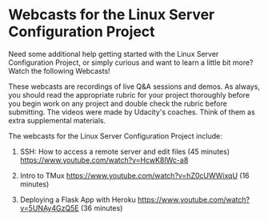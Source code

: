 # Webcasts for the Linux Server Configuration Project

Need some additional help getting started with the Linux Server Configuration Project, or simply curious and want to learn a little bit more? Watch the following Webcasts!

These webcasts are recordings of live Q&A sessions and demos. As always, you should read the appropriate rubric for your project thoroughly before you begin work on any project and double check the rubric before submitting. The videos were made by Udacity's coaches. Think of them as extra supplemental materials.

The webcasts for the Linux Server Configuration Project include:

1. SSH: How to access a remote server and edit files (45 minutes)
	https://www.youtube.com/watch?v=HcwK8IWc-a8


	
2. Intro to TMux
	https://www.youtube.com/watch?v=hZ0cUWWixqU (16 minutes)

3. Deploying a Flask App with Heroku
	https://www.youtube.com/watch?v=5UNAy4GzQ5E (36 minutes)

